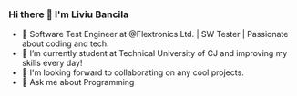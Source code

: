 ### Hi there 👋 I'm Liviu Bancila


- 🔭 Software Test Engineer at @Flextronics Ltd. | SW Tester | Passionate about coding and tech.
- 🌱 I’m currently student at Technical University of CJ and improving my skills every day!
- 👯 I'm looking forward to collaborating on any cool projects.
- 💬 Ask me about Programming
